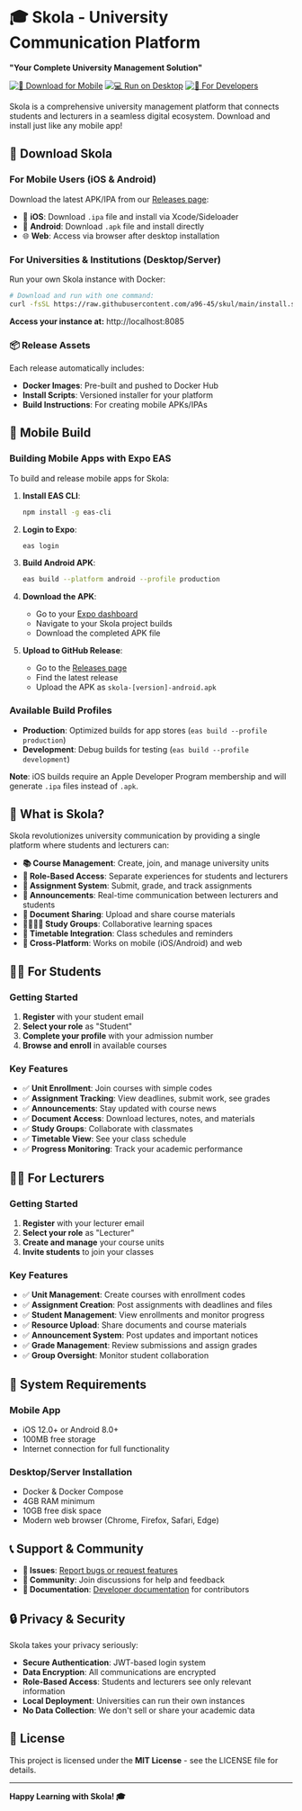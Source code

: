 # 🎓 Skola - University Communication Platform

**"Your Complete University Management Solution"**

[![📱 Download for Mobile](https://img.shields.io/badge/📱_Download_Releases-Get_Started-blue?style=for-the-badge)](https://github.com/a96-45/skul/releases)
[![💻 Run on Desktop](https://img.shields.io/badge/💻_Desktop_Version-Docker-green?style=for-the-badge)](https://github.com/a96-45/skul/releases)
[![📖 For Developers](https://img.shields.io/badge/📖_Developer_Docs-Developer.md-orange?style=for-the-badge)](Developer.md)

Skola is a comprehensive university management platform that connects students and lecturers in a seamless digital ecosystem. Download and install just like any mobile app!

## 📱 Download Skola

### **For Mobile Users (iOS & Android)**
Download the latest APK/IPA from our [Releases page](https://github.com/a96-45/skul/releases):
- 📱 **iOS**: Download `.ipa` file and install via Xcode/Sideloader
- 🤖 **Android**: Download `.apk` file and install directly
- 🌐 **Web**: Access via browser after desktop installation

### **For Universities & Institutions (Desktop/Server)**
Run your own Skola instance with Docker:
```bash
# Download and run with one command:
curl -fsSL https://raw.githubusercontent.com/a96-45/skul/main/install.sh | bash
```

**Access your instance at:** http://localhost:8085

### **📦 Release Assets**
Each release automatically includes:
- **Docker Images**: Pre-built and pushed to Docker Hub
- **Install Scripts**: Versioned installer for your platform
- **Build Instructions**: For creating mobile APKs/IPAs

## 📱 Mobile Build

### **Building Mobile Apps with Expo EAS**

To build and release mobile apps for Skola:

1. **Install EAS CLI**:
   ```bash
   npm install -g eas-cli
   ```

2. **Login to Expo**:
   ```bash
   eas login
   ```

3. **Build Android APK**:
   ```bash
   eas build --platform android --profile production
   ```

4. **Download the APK**:
   - Go to your [Expo dashboard](https://expo.dev/accounts)
   - Navigate to your Skola project builds
   - Download the completed APK file

5. **Upload to GitHub Release**:
   - Go to the [Releases page](https://github.com/a96-45/skul/releases)
   - Find the latest release
   - Upload the APK as `skola-[version]-android.apk`

### **Available Build Profiles**
- **Production**: Optimized builds for app stores (`eas build --profile production`)
- **Development**: Debug builds for testing (`eas build --profile development`)

**Note**: iOS builds require an Apple Developer Program membership and will generate `.ipa` files instead of `.apk`.

## 🌟 What is Skola?

Skola revolutionizes university communication by providing a single platform where students and lecturers can:

- **📚 Course Management**: Create, join, and manage university units
- **👥 Role-Based Access**: Separate experiences for students and lecturers
- **📝 Assignment System**: Submit, grade, and track assignments
- **📢 Announcements**: Real-time communication between lecturers and students
- **📁 Document Sharing**: Upload and share course materials
- **👨‍👩‍👧‍👦 Study Groups**: Collaborative learning spaces
- **📅 Timetable Integration**: Class schedules and reminders
- **📱 Cross-Platform**: Works on mobile (iOS/Android) and web

## 👨‍🎓 For Students

### **Getting Started**
1. **Register** with your student email
2. **Select your role** as "Student"
3. **Complete your profile** with your admission number
4. **Browse and enroll** in available courses

### **Key Features**
- ✅ **Unit Enrollment**: Join courses with simple codes
- ✅ **Assignment Tracking**: View deadlines, submit work, see grades
- ✅ **Announcements**: Stay updated with course news
- ✅ **Document Access**: Download lectures, notes, and materials
- ✅ **Study Groups**: Collaborate with classmates
- ✅ **Timetable View**: See your class schedule
- ✅ **Progress Monitoring**: Track your academic performance

## 👨‍🏫 For Lecturers

### **Getting Started**
1. **Register** with your lecturer email
2. **Select your role** as "Lecturer"
3. **Create and manage** your course units
4. **Invite students** to join your classes

### **Key Features**
- ✅ **Unit Management**: Create courses with enrollment codes
- ✅ **Assignment Creation**: Post assignments with deadlines and files
- ✅ **Student Management**: View enrollments and monitor progress
- ✅ **Resource Upload**: Share documents and course materials
- ✅ **Announcement System**: Post updates and important notices
- ✅ **Grade Management**: Review submissions and assign grades
- ✅ **Group Oversight**: Monitor student collaboration

## 🚀 System Requirements

### **Mobile App**
- iOS 12.0+ or Android 8.0+
- 100MB free storage
- Internet connection for full functionality

### **Desktop/Server Installation**
- Docker & Docker Compose
- 4GB RAM minimum
- 10GB free disk space
- Modern web browser (Chrome, Firefox, Safari, Edge)

## 📞 Support & Community

- **📧 Issues**: [Report bugs or request features](https://github.com/a96-45/skul/issues)
- **💬 Community**: Join discussions for help and feedback
- **📖 Documentation**: [Developer documentation](Developer.md) for contributors

## 🔒 Privacy & Security

Skola takes your privacy seriously:
- **Secure Authentication**: JWT-based login system
- **Data Encryption**: All communications are encrypted
- **Role-Based Access**: Students and lecturers see only relevant information
- **Local Deployment**: Universities can run their own instances
- **No Data Collection**: We don't sell or share your academic data

## 📜 License

This project is licensed under the **MIT License** - see the LICENSE file for details.

---

**Happy Learning with Skola! 🎓**


